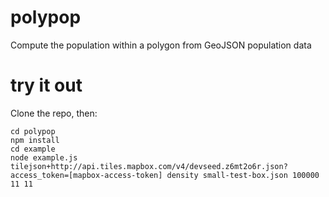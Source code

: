 # polypop
Compute the population within a polygon from GeoJSON population data

# try it out
Clone the repo, then:
```
cd polypop
npm install
cd example
node example.js tilejson+http://api.tiles.mapbox.com/v4/devseed.z6mt2o6r.json?access_token=[mapbox-access-token] density small-test-box.json 100000 11 11
```


